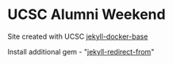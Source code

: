 # UCSC Alumni Weekend

Site created with UCSC [jekyll-docker-base](https://github.com/ucsc/jekyll-docker-base)
 
Install additional gem
    - "[jekyll-redirect-from](https://github.com/jekyll/jekyll-redirect-from)"
